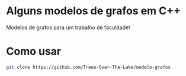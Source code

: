 # Alguns modelos de grafos em C++

Modelos de grafos para um trabalho de faculdade!

# Como usar

```bash
git clone https://github.com/Trees-Over-The-Lake/modelo-grafos
```
